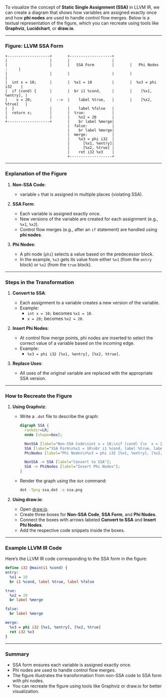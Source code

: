 To visualize the concept of **Static Single Assignment (SSA)** in LLVM IR, we can create a diagram that shows how variables are assigned exactly once and how **phi nodes** are used to handle control flow merges. Below is a textual representation of the figure, which you can recreate using tools like **Graphviz**, **Lucidchart**, or **draw.io**.

---

### **Figure: LLVM SSA Form**

```
+-------------------+       +-------------------+     
|                   |       |                   |     
|                   |       |   SSA Form        |       |   Phi Nodes :     |
|                   |       |                   |       |                   |
|  int x = 10;      |       |  %x1 = 10         |       |  %x3 = phi i32    |
|  if (cond) {      |       |  br i1 %cond,     |       |    [%x1, %entry], |
|    x = 20;        |  -->  |    label %true,   |       |    [%x2, %true]   |
|  }                |       |    label %false   |       
|  return x;        |       |  true:            |    
|                   |       |    %x2 = 20       |   
+-------------------+       |    br label %merge|    
                            |  false:           |      
                            |    br label %merge|     
                            |  merge:           |     
                            |    %x3 = phi i32  |      
                            |      [%x1, %entry]|      
                            |      [%x2, %true] |      
                            |    ret i32 %x3    |       
                            +-------------------+       
```

---

### **Explanation of the Figure**

1. **Non-SSA Code**:
   - variable `x` that is assigned in multiple places (violating SSA).

2. **SSA Form**:
   - Each variable is assigned exactly once.
   - New versions of the variable are created for each assignment (e.g., `%x1`, `%x2`).
   - Control flow merges (e.g., after an `if` statement) are handled using **phi nodes**.

3. **Phi Nodes**:
   - A phi node (`phi`) selects a value based on the predecessor block.
   - In the example, `%x3` gets its value from either `%x1` (from the `entry` block) or `%x2` (from the `true` block).

---

### **Steps in the Transformation**

1. **Convert to SSA**:
   - Each assignment to a variable creates a new version of the variable.
   - Example:
     - `int x = 10;` becomes `%x1 = 10`.
     - `x = 20;` becomes `%x2 = 20`.

2. **Insert Phi Nodes**:
   - At control flow merge points, phi nodes are inserted to select the correct value of a variable based on the incoming edge.
   - Example:
     - `%x3 = phi i32 [%x1, %entry], [%x2, %true]`.

3. **Replace Uses**:
   - All uses of the original variable are replaced with the appropriate SSA version.

---

### **How to Recreate the Figure**

1. **Using Graphviz**:
   - Write a `.dot` file to describe the graph:
     ```dot
     digraph SSA {
       rankdir=LR;
       node [shape=box];

       NonSSA [label="Non-SSA Code\nint x = 10;\nif (cond) {\n  x = 20;\n}\nreturn x;"];
       SSA [label="SSA Form\n%x1 = 10\nbr i1 %cond, label %true, label %false\n\ntrue:\n  %x2 = 20\n  br label %merge\n\nfalse:\n  br label %merge\n\nmerge:\n  %x3 = phi i32 [%x1, %entry], [%x2, %true]\n  ret i32 %x3"];
       PhiNodes [label="Phi Nodes\n%x3 = phi i32 [%x1, %entry], [%x2, %true]"];

       NonSSA -> SSA [label="Convert to SSA"];
       SSA -> PhiNodes [label="Insert Phi Nodes"];
     }
     ```
   - Render the graph using the `dot` command:
     ```bash
     dot -Tpng ssa.dot -o ssa.png
     ```

2. **Using draw.io**:
   - Open [draw.io](https://app.diagrams.net/).
   - Create three boxes for **Non-SSA Code**, **SSA Form**, and **Phi Nodes**.
   - Connect the boxes with arrows labeled **Convert to SSA** and **Insert Phi Nodes**.
   - Add the respective code snippets inside the boxes.

---

### **Example LLVM IR Code**

Here’s the LLVM IR code corresponding to the SSA form in the figure:

```llvm
define i32 @main(i1 %cond) {
entry:
  %x1 = 10
  br i1 %cond, label %true, label %false

true:
  %x2 = 20
  br label %merge

false:
  br label %merge

merge:
  %x3 = phi i32 [%x1, %entry], [%x2, %true]
  ret i32 %x3
}
```

---

### **Summary**
- SSA form ensures each variable is assigned exactly once.
- Phi nodes are used to handle control flow merges.
- The figure illustrates the transformation from non-SSA code to SSA form with phi nodes.
- You can recreate the figure using tools like Graphviz or draw.io for better visualization.
